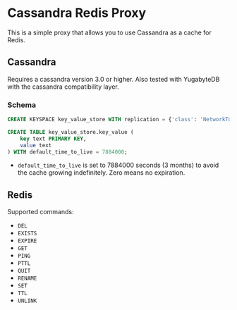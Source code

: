 # Cassandra Redis Proxy

This is a simple proxy that allows you to use Cassandra as a cache for Redis.

## Cassandra

Requires a cassandra version 3.0 or higher. Also tested with YugabyteDB with the cassandra compatibility layer.

### Schema

```sql
CREATE KEYSPACE key_value_store WITH replication = {'class': 'NetworkTopologyStrategy'};

CREATE TABLE key_value_store.key_value (
    key text PRIMARY KEY,
    value text
) WITH default_time_to_live = 7884000;
```

* `default_time_to_live` is set to 7884000 seconds (3 months) to avoid the cache growing indefinitely. Zero means no expiration.

## Redis

Supported commands:

* `DEL`
* `EXISTS`
* `EXPIRE`
* `GET`
* `PING`
* `PTTL`
* `QUIT`
* `RENAME`
* `SET`
* `TTL`
* `UNLINK`
